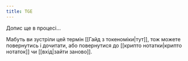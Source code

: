 ```yaml
---
title: TGE
---
```


Допис ще в процесі...

Мабуть ви зустріли цей термін [[Гайд з токеноміки|тут]], тож можете повернутись і дочитати, або повернутися до [[крипто нотатки|крипто нотаток]] чи [[вхід|зайти заново]].